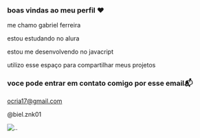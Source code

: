 ### boas vindas ao meu perfil ❤
me chamo gabriel ferreira

estou estudando no alura

estou me desenvolvendo no javacript

utilizo esse espaço para compartilhar meus projetos

### voce pode entrar em contato comigo por esse email📬

ocria17@gmail.com

@biel.znk01

![..](https://media1.tenor.com/m/FWllOlQmk78AAAAC/ronaldo-cristiano-ronaldo.gif)
